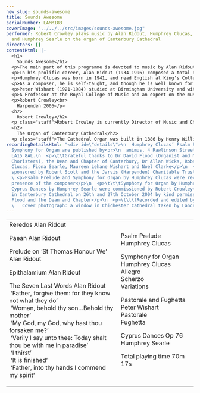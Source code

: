 ```yaml
---
new_slug: sounds-awesome
title: Sounds Awesome
serialNumber: LAMM183
coverImage: "../../../src/images/sounds-awesome.jpg"
performer: Robert Crowley plays music by Alan Ridout, Humphrey Clucas, Peter Wishart
  and Humphrey Searle on the organ of Canterbury Cathedral
directors: []
contentHtml: |-
  <h1>
    Sounds Awesome</h1>
  <p>The main part of this programme is devoted to music by Alan Ridout and Humphrey Clucas, composers whose work is closely linked with the Anglican organ and choral tradition. Alan Ridout’s The Seven Last Words is an established masterpiece, and Humphrey Clucas’ recent Symphony for Organ is his most significant and ambitious work so far. Closely argued and tightly structured, the Symphony’s three movements show a remarkable consistency of style and expression, and the work deserves to become more widely known. In contrast, Peter Wishart and Humphrey Searle wrote relatively little for the organ. It is a feature of English twentieth century music that many composers produced little or no organ music, although a number (like Humphrey Searle) played the organ at an early age. It is hoped that this CD will help to bring the organ music of all four composers represented to a wider audience. Allan Wicks made a number of distinguished recordings of organ works by Alan Ridout (including The Seven Last Words) when he was the Organist at Canterbury Cathedral, but these recordings are not currently available. This present CD follows Robert Crowley’s recent recordings of music by Alan Ridout (Canterbury Cathedral) and Humphrey Clucas (St Albans Cathedral), both on the Lammas label.</p>
  <p>In his prolific career, Alan Ridout (1934-1996) composed a total of fifteen operas (including several for children), eight symphonies, twenty five concertos for various instruments, seven string quartets and numerous shorter orchestral, choral and instrumental pieces. He studied with Gordon Jacob and Herbert Howells at the Royal College of Music, and subsequently with Peter Racine Fricker, Michael Tippett and Henk Badings (with a Netherlands Government Scholarship). Although he was not an avant garde composer, his interests were wide, ranging from medieval polyphony to electronic music and serialism; his Psalm for Sine Wave Generators (1959) was one of the first pieces of electronic music by an English composer. He also wrote a number of pieces in the 31-tone temperament, using microtones. Alan Ridout was a Professor of Theory and Composition at the Royal College of Music from 1960 to 1984, and he also taught at the Universities of Birmingham, Cambridge and London. Much of his church and organ music was written for performance at Canterbury Cathedral while Allan Wicks was Organist there, and he also taught at the Choir School, and then at the King’s School, for many years. Alan Ridout moved to France towards the end of his life, settling in Vitré and then moving to Caen. He was received into the Roman Catholic Church at Ampleforth Abbey in 1994.</p>
  <p>Humphrey Clucas was born in 1941, and read English at King's College, Cambridge, where he was a choral scholar. Having taught English in schools for twenty-seven years, while maintaining a separate singing career, he finally gave up teaching on his appointment as a Lay Vicar (member of the choir) of Westminster Abbey, from which he retired in 1999.</p>
  <p>As a composer, he is self-taught, and though he is well known for a set of Responses, written as an undergraduate, nearly all his serious work has been done in the last twenty-five years. He has written a great deal of choral music, much of it liturgical; between May and December 2000, for instance, he wrote settings of the Evening Canticles for Westminster Abbey and for Ripon and Southwark Cathedrals, and a morning canticle (the Benedictus) for Guildford. But there are also concert works for unaccompanied choir (including a Requiem) and for choir and orchestra, a Housman song cycle for counter-tenor, a Clarinet Sonatina, and several works for double bass.</p>
  <p>Peter Wishart (1921-1984) studied at Birmingham University and with Nadia Boulanger in Paris. He taught at Birmingham University, King’s College, London and the Guildhall School of Music and Drama before being appointed Professor of Music at the University of Reading in 1977. His career combined composition, conducting, accompanying and writing about music. His works include two symphonies, two violin concertos, four operas, chamber, instrumental and choral works and song cycles. Dedicated to Martindale Sidwell, who gave the first performance, the Pastorale and Fughetta was published in 1961. Both movements have a transparency of texture and an overall simplicity and directness, with lively rhythms and a colourful harmonic style. A feature of the Fughetta is the combination of 2/4 and 6/8 time signatures, where the subject in 6/8 is accompanied by a repeated pattern in 2/4.</p>
  <p>A Professor at the Royal College of Music and an expert on the music of Liszt, Humphrey Searle (1915-1982) was one of the leading composers of his generation in this country. He studied at the Royal College of Music and with Anton Webern in Vienna. His output was extensive, including three operas, five symphonies, two piano concertos, much orchestral and chamber music and three ballet scores. Humphrey Searle composed the Cyprus Dances in Limassol in April 1981, as a response to a commission from Robert Crowley. He had already composed two earlier organ pieces, the Toccata alla Passacaglia Op 31 and Fantasy-Toccata Op 57. Several melodies appear in the Cyprus Dances, and the piece as a whole is strongly rhythmical, with a frantic, exuberant climax.</p>
  <p>Robert Crowley<br>
    Harpenden 2005</p>
  <h2>
    Robert Crowley</h2>
  <p class="staff">Robert Crowley is currently Director of Music and Chapel Organist at St George's School, Harpenden. He received his early musical training with Martin Neary as a chorister at St Margaret's Church, Westminster and he studied the organ with Martindale Sidwell at the Royal Academy of Music, subsequently studying with Susi Jeans and Arthur Wills. At the RAM he was awarded the Recital Diploma for Organ, also winning the Henry Richards and Frederick Keene Organ Prizes. Robert Crowley is particularly interested in contemporary music, and has commissioned pieces from a number of composers. He has recently been made an Associate of the Royal Academy of Music.</p>
  <h2>
    The Organ of Canterbury Cathedral</h2>
  <p class="staff">The Cathedral Organ was built in 1886 by Henry Willis. It has been enlarged four times since then but subsequently reduced to its original size but greatly enhanced during the most recent rebuild, in 1978, by N P Mander Ltd It has always been sited in the south triforium but the 1978 rebuild saw it moved to the very front of the area and arranged in clear departments. A Nave division (not used in this recording) was also added at this time.</p>
recordingDetailsHtml: "<div id=\"details\">\n  Humphrey Clucas’ Psalm Prelude and
  Symphony for Organ are published by<br>\n  animus, 4 Rawlinson Street, Dalton-in-Furness
  LA15 8AL.\n  <p>\t\tGrateful thanks to Dr David Flood (Organist and Master of the
  Choristers), the Dean and Chapter of Canterbury, Dr Allan Wicks, Robert Scott, Humphrey
  Clucas, Fiona Searle, Maureen Lehane Wishart and Noel Clarke</p>\n  <p>\t\tRecording
  sponsored by Robert Scott and the Jarvis (Harpenden) Charitable Trust<br>\n     </p>\n
  \ <p>Psalm Prelude and Symphony for Organ by Humphrey Clucas were recorded in the
  presence of the composer</p>\n  <p>\t\t\tSymphony for Organ by Humphrey Clucas and
  Cyprus Dances by Humphrey Searle were commissioned by Robert Crowley</p>\n  <p>\t\t\tRecorded
  in Canterbury Cathedral on 26th and 27th October 2004 by kind permission of Dr David
  Flood and the Dean and Chapter</p>\n  <p>\t\t\tRecorded and edited by Lance Andrews<br>\n
  \   Cover photograph: a window in Chichester Cathedral taken by Lance Andrews</p>\n</div>"
---
```


<table class="tracktable">
  <tbody>
    <tr>
      <td class="column1">
        <span class="trackname">Reredos </span> <span class="composer">Alan Ridout</span>
        <p><span class="trackname">Paean </span> <span class="composer">Alan Ridout</span></p>
        <p><span class="trackname">Prelude on ‘St Thomas Honour We’ </span> <span class="composer">Alan Ridout</span></p>
        <p><span class="trackname">Epithalamium </span> <span class="composer">Alan Ridout</span></p>
        <p><span class="trackname">The Seven Last Words </span> <span class="composer">Alan Ridout</span><br>
          <span class="trackname">  ‘Father, forgive them: for they know not what they do’<br>
             ‘Woman, behold thy son…Behold thy mother’<br>
             ‘My God, my God, why hast thou forsaken me?’<br>
             ‘Verily I say unto thee: Today shalt thou be with me in paradise’<br>
             ‘I thirst’</span><br>
          <span class="trackname">  ‘It is finished’<br>
             ‘Father, into thy hands I commend my spirit’</span></p>
      </td>
      <td class="column2">
        <span class="trackname">Psalm Prelude </span> <span class="composer">Humphrey Clucas</span>
        <p><span class="trackname">Symphony for Organ </span> <span class="composer">Humphrey Clucas</span><br>
          <span class="trackname"> Allegro<br>
            Scherzo<br>
            Variations</span></p>
        <p><span class="trackname">Pastorale and Fughetta </span> <span class="composer">Peter Wishart</span><br>
          <span class="trackname"> Pastorale<br>
            Fughetta</span></p>
        <p><span class="trackname">Cyprus Dances Op 76 </span> <span class="composer">Humphrey Searle</span></p>
        <p>					<span id="playingtime">Total playing time 70m 17s</span></p>
      </td>
    </tr>
  </tbody>
</table>
